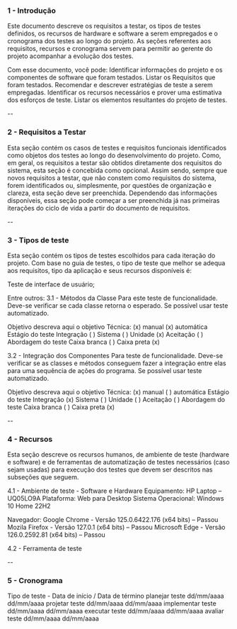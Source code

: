 ### 1 - Introdução
Este documento descreve os requisitos a testar, os tipos de testes definidos, os recursos de hardware e software a serem empregados e o cronograma dos testes ao longo do projeto. As seções referentes aos requisitos, recursos e cronograma servem para permitir ao gerente do projeto acompanhar a evolução dos testes.

Com esse documento, você pode:
Identificar informações do projeto e os componentes de software que foram testados.
Listar os Requisitos que foram testados.
Recomendar e descrever estratégias de teste a serem empregadas.
Identificar os recursos necessários e prover uma estimativa dos esforços de teste.
Listar os elementos resultantes do projeto de testes.

--

### 2 - Requisitos a Testar
Esta seção contém os casos de testes e requisitos funcionais identificados como objetos dos testes ao longo do desenvolvimento do projeto. Como, em geral, os requisitos a testar são obtidos diretamente dos requisitos do sistema, esta seção é concebida como opcional. Assim sendo, sempre que novos requisitos a testar, que não constem como requisitos do sistema, forem identificados ou, simplesmente, por questões de organização e clareza, esta seção deve ser preenchida. Dependendo das informações disponíveis, essa seção pode começar a ser preenchida já nas primeiras iterações do ciclo de vida a partir do documento de requisitos.

--

### 3 - Tipos de teste
Esta seção contém os tipos de testes escolhidos para cada iteração do projeto. Com base no guia de testes, o tipo de teste que melhor se adequa aos requisitos, tipo da aplicação e seus recursos disponíveis é:

Teste de interface de usuário;

Entre outros:
3.1 - Métodos da Classe
Para este teste de funcionalidade. Deve-se verificar se cada classe retorna o esperado. Se possível usar teste automatizado.

Objetivo	descreva aqui o objetivo
Técnica:	(x) manual	(x) automática
Estágio do teste	Integração ( )	Sistema ( )	Unidade (x)	Aceitação ( )
Abordagem do teste	Caixa branca ( )	Caixa preta (x)

3.2 - Integração dos Componentes
Para teste de funcionalidade. Deve-se verificar se as classes e métodos conseguem fazer a integração entre elas para uma sequência de ações do programa. Se possível usar teste automatizado.

Objetivo	descreva aqui o objetivo
Técnica:	(x) manual	( ) automática
Estágio do teste	Integração (x)	Sistema ( )	Unidade ( )	Aceitação ( )
Abordagem do teste	Caixa branca ( )	Caixa preta (x)

--

### 4 - Recursos
Esta seção descreve os recursos humanos, de ambiente de teste (hardware e software) e de ferramentas de automatização de testes necessários (caso sejam usadas) para execução dos testes que devem ser descritos nas subseções que seguem.

4.1 - Ambiente de teste - Software e Hardware
Equipamento: HP Laptop – UQ05LO9A
Plataforma: Web para Desktop
Sistema Operacional: Windows 10 Home 22H2

Navegador: 
Google Chrome - Versão 125.0.6422.176 (x64 bits) – Passou
Mozila Firefox - Versão 127.0.1 (x64 bits)  – Passou
Microsoft Edge - Versão 126.0.2592.81 (x64 bits)  – Passou

4.2 - Ferramenta de teste

--

### 5 - Cronograma
Tipo de teste - Data de início / Data de término
planejar teste		dd/mm/aaaa       dd/mm/aaaa
projetar teste		dd/mm/aaaa       dd/mm/aaaa
implementar teste dd/mm/aaaa       dd/mm/aaaa
executar teste		dd/mm/aaaa       dd/mm/aaaa
avaliar teste		  dd/mm/aaaa       dd/mm/aaaa
